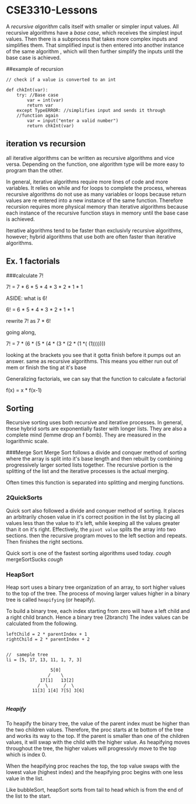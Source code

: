 # CSE3310-Lessons

A _recursive algorithm_ calls itself with smaller or simpler
input values. All recursive algorithms have a _base case_, 
which receives the simplest input values. Then there is a subprocess
that takes more complex inputs and simplifies them. That simplified
input is then entered into another instance of the same algorithm
, which will then further simplify the inputs until the base case
is achieved.

##example of recursion
```
// check if a value is converted to an int

def chkInt(var):
    try: //Base case
        var = int(var)
        return var
    except TypeERROR: //simplifies input and sends it through
    //function again
        var = input("enter a valid number")
        return chkInt(var)

```

## iteration vs recursion

all iterative algorithms can be written as recursive algorithms
and vice versa. Depending on the function, one algorithm type
will be more easy to program than the other.

In general, iterative algorithms require more lines of code and
more variables. It relies on while and for loops to complete the
process, whereas recursive algorithms do not use as many variables
or loops because return values are re entered into a new instance 
of the same function. Therefore recursion requires more physical
memory than iterative algorithms because each instance of the
recursive function stays in memory until the base case is 
achieved.
 
 Iterative algorithms tend to be faster than exclusivly
 recursive algorithms, however; hybrid algorithms that use both
 are often faster than iterative algorithms.
 
 ## Ex. 1 factorials
 ###calculate 7!

7! = 7 * 6 * 5 * 4 * 3 * 2 * 1 * 1

ASIDE: what is 6!

6! = 6 * 5 * 4 * 3 * 2 * 1 * 1

rewrite 7! as 7 * 6!

going along,

7! = 7 * (6 * (5 * (4 * (3 * (2 * (1 *( (1)))))))

looking at the brackets you see that it gotta finish before
it pumps out an answer. same as recursive algorithms. This means
you either run out of mem or finish the ting at it's base


Generalizing factorials,
we can say that the function to calculate a factorial

f(x) = x * f(x-1)

## Sorting
Recursive sorting uses both recursive and iterative processes.
In general, these hybrid sorts are exponentially faster with longer
lists. They are also a complete mind (lemme drop an f bomb).
They are measured in the logarithmic scale. 

###Merge Sort
Merge Sort follows a divide and conquer method of sorting where
the array is split into it's base length and then rebuilt by
combining progressively larger sorted lists together. The
recursive portion is the splitting of the list and the iterative
processes is the actual merging. 

Often times this function is separated into splitting and merging
functions. 

### 2QuickSorts
Quick sort also followed a divide and conquer method of sorting.
It places an arbitrarily chosen value in it's correct position
in the list by placing all values less than the value to it's left,
while keeping all the values greater than it on it's right.
Effectively, the ```pivot value``` splits the array into two sections.
then the recursive program moves to the left section and repeats.
Then finishes the right sections.

Quick sort is one of the fastest sorting algorithms used today.
*cough* mergeSortSucks *cough*

### HeapSort
Heap sort uses a binary tree organization of an array, to sort
higher values to the top of the tree. The process of moving larger
values higher in a binary tree is called ```heapifying```
(or heapify).

To build a binary tree, each index starting from zero will have
a left child and a right child branch. Hence a binary tree (2branch)
The index values can be calculated from the following.

```
leftChild = 2 * parentIndex + 1
rightChild = 2 * parentIndex + 2


//  sameple tree
li = [5, 17, 13, 11, 1, 7, 3]

                 5[0]
                /    \
             17[1]   13[2]
            /  \      /  \
          11[3] 1[4] 7[5] 3[6]
             
```

##### Heapify
To heapify the binary tree, the value of the parent index
must be higher than the two children values. Therefore, the
proc starts at te bottom of the tree and works its way to the
top. If the parent is smaller than one of the children values,
it will swap with the child with the higher value. As heapifying
moves throughout the tree, the higher values will progressivly 
move to the top which is index 0.

When the heapifying proc reaches the top, the top value swaps
with the lowest value (highest index) and the heapifying proc
begins with one less value in the list.

Like bubbleSort, heapSort sorts from tail to head which is from
the end of the list to the start. 




